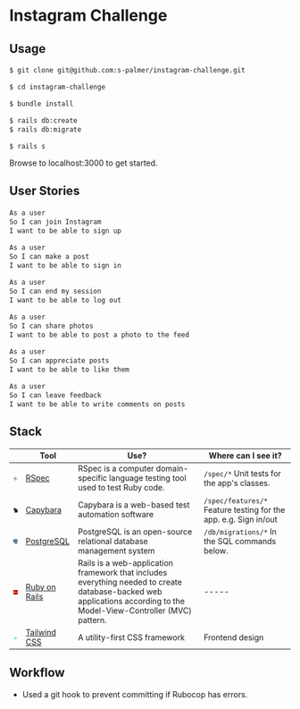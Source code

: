 # Instagram Challenge

## Usage
```
$ git clone git@github.com:s-palmer/instagram-challenge.git
```
```
$ cd instagram-challenge
```
```
$ bundle install
```
```
$ rails db:create
$ rails db:migrate
```
```
$ rails s
```

Browse to localhost:3000 to get started.
## User Stories
```
As a user
So I can join Instagram
I want to be able to sign up
```
```
As a user
So I can make a post
I want to be able to sign in
```
```
As a user
So I can end my session
I want to be able to log out
```
```
As a user
So I can share photos
I want to be able to post a photo to the feed
```
```
As a user
So I can appreciate posts
I want to be able to like them
```
```
As a user
So I can leave feedback
I want to be able to write comments on posts
```

## Stack

|                                                                  | Tool                                                 | Use?                                       | Where can I see it?                                              |
| ---------------------------------------------------------------- | ---------------------------------------------------- | ------------------------------------------ | ---------------------------------------------------------------- |
| <img src="public/images/rspec.png" height="auto" width="70">     | [RSpec](https://rspec.info/)                         | RSpec is a computer domain-specific language testing tool used to test Ruby code.                      | `/spec/*` Unit tests for the app's classes.                      |
| <img src="public/images/capybara.png" height="auto" width="70">  | [Capybara](https://github.com/teamcapybara/capybara) | Capybara is a web-based test automation software        | `/spec/features/*` Feature testing for the app. e.g. Sign in/out |
| <img src="public/images/psql.png" height="auto" width="70">      | [PostgreSQL](https://www.postgresql.org)             | PostgreSQL is an open-source relational database management system                  | `/db/migrations/*` In the SQL commands below.                    |
| <img src="public/images/rails.png" height="auto" width="70">     | [Ruby on Rails](https://rubyonrails.org/)               | Rails is a web-application framework that includes everything needed to create database-backed web applications according to the Model-View-Controller (MVC) pattern. | -----  |
| <img src="public/images/tailwind.png" height="auto" width="70"> | [Tailwind CSS](https://tailwindcss.com/)               | A utility-first CSS framework      | Frontend design

## Workflow

* Used a git hook to prevent committing if Rubocop has errors.

